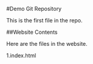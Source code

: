 #Demo Git Repository



This is the first file in the repo.


##Website Contents



Here are the files in the website.



1.index.html
